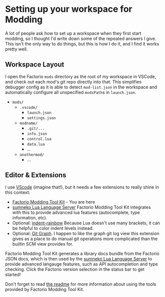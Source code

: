 # Setting up your workspace for Modding

A lot of people ask how to set up a workspace when they first start modding, so I thought I'd write down some of the repeated answers I give. This isn't the only way to do things, but this is how I do it, and I find it works pretty well.

## Workspace Layout

I open the Factorio `mods` directory as the root of my workspace in VSCode, and check out each mod's git repo directly into that. This simplifies debugger config as it is able to detect `mod-list.json` in the workspace and automatically configure all unspecified `modsPath`s in `launch.json`.

  * `mods/`
    * `.vscode/`
      * `launch.json`
      * `settings.json`
    * `modname/`
      * `.git/...`
      * `info.json`
      * `control.lua`
      * `data.lua`
      * ...
    * `anothermod/`
      * ...


## Editor & Extensions

I use [VScode](https://code.visualstudio.com/) (imagine that!), but it needs a few extensions to really shine in this context:

 * [Factorio Modding Tool Kit](https://marketplace.visualstudio.com/items?itemName=justarandomgeek.factoriomod-debug) - You are here
 * [sumneko Lua Language Server](https://marketplace.visualstudio.com/items?itemName=sumneko.lua) Factorio Modding Tool Kit integrates with this to provide advanced lua features (autocomplete, type information, etc).
 * Optional: [indent-rainbow](https://marketplace.visualstudio.com/items?itemName=oderwat.indent-rainbow) Because Lua doesn't use many brackets, it can be helpful to color indent levels instead.
 * Optional: [Git Graph](https://marketplace.visualstudio.com/items?itemName=mhutchie.git-graph). I happen to like the graph git log view this extension gives as a place to do manual git operations more complicated than the builtin SCM view provides for.

Factorio Modding Tool Kit generates a library docs bundle from the Factorio JSON docs, which is then used by the [sumneko Lua Language Server](https://marketplace.visualstudio.com/items?itemName=sumneko.lua) to provide advanced langauge features, such as API autocompletion and type checking. Click the Factorio version selection in the status bar to get started!

Don't forget to read [the readme](../readme.md) for more information about using the tools provided by Factorio Modding Tool Kit.
